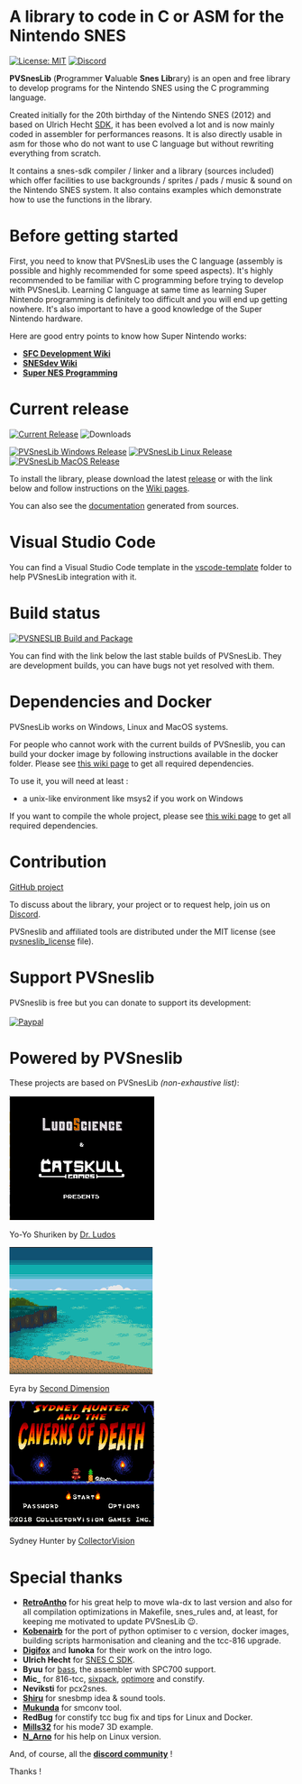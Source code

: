 # A library to code in C or ASM for the Nintendo SNES #
[![License: MIT](https://img.shields.io/badge/License-MIT-green.svg)](https://opensource.org/license/mit/) [![Discord](https://img.shields.io/badge/chat-on%20discord-blue.svg)](https://discord.com/channels/@me)


**PVSnesLib** (**P**rogrammer **V**aluable **Snes** **Lib**rary) is an open and free library to develop programs for the Nintendo SNES using the C programming language.

Created initially for the 20th birthday of the Nintendo SNES (2012) and based on Ulrich Hecht [SDK](http://code.google.com/p/snes-sdk/), it has been evolved a lot and is now mainly coded in assembler for performances reasons. It is also directly usable in asm for those who do not want to use C language but without rewriting everything from scratch.

It contains a snes-sdk compiler / linker and a library (sources included) which offer facilities to use backgrounds / sprites / pads / music & sound on the Nintendo SNES system.
It also contains examples which demonstrate how to use the functions in the library.

# Before getting started #
First, you need to know that PVSnesLib uses the C language (assembly is possible and highly recommended for some speed aspects). It's highly recommended to be familiar with C programming before trying to develop with PVSnesLib. Learning C language at same time as learning Super Nintendo programming is definitely too difficult and you will end up getting nowhere. It's also important to have a good knowledge of the Super Nintendo hardware.

Here are good entry points to know how Super Nintendo works:

- [**SFC Development Wiki**](https://wiki.superfamicom.org/)
- [**SNESdev Wiki**](https://snes.nesdev.org/wiki/SNESdev_Wiki)
- [**Super NES Programming**](https://en.wikibooks.org/wiki/Super_NES_Programming/)

# Current release #
[![Current Release](https://img.shields.io/github/v/release/alekmaul/pvsneslib?label=Current%20Release)](https://github.com/alekmaul/pvsneslib/releases/latest)
![Downloads](https://img.shields.io/github/downloads/alekmaul/pvsneslib/total?label=Total%20Downloads)


<a href="https://github.com/alekmaul/pvsneslib/releases/download/4.2.0/pvsneslib_420_64b_windows_release.zip"><img src="https://img.shields.io/badge/Windows-97C40F?style=for-the-badge&logo=windows&logoColor=white" alt="PVSnesLib Windows Release"></a> 
<a href="https://github.com/alekmaul/pvsneslib/releases/download/4.2.0/pvsneslib_420_64b_linux_release.zip"><img src="https://img.shields.io/badge/Linux-F48041?style=for-the-badge&logo=linux&logoColor=white" alt="PVSnesLib Linux Release"></a>
<a href="https://github.com/alekmaul/pvsneslib/releases/download/4.2.0/pvsneslib_420_64b_darwin_release.zip"><img src="https://img.shields.io/badge/mac%20os-0E7FC0?style=for-the-badge&logo=apple&logoColor=white" alt="PVSnesLib MacOS Release"></a>

To install the library, please download the latest [release](https://github.com/alekmaul/pvsneslib/releases/latest) or with the link below and follow instructions on the [Wiki pages](https://github.com/alekmaul/pvsneslib/wiki).

You can also see the [documentation](https://alekmaul.github.io/pvsneslib/) generated from sources.

# Visual Studio Code #

You can find a Visual Studio Code template in the [vscode-template](https://github.com/alekmaul/pvsneslib/tree/master/vscode-template) folder to help PVSnesLib integration with it.

# Build status #

[![PVSNESLIB Build and Package](https://github.com/alekmaul/pvsneslib/actions/workflows/pvsneslib_build_package.yml/badge.svg?branch=develop)](https://github.com/alekmaul/pvsneslib/actions/workflows/pvsneslib_build_package.yml)

You can find with the link below the last stable builds of PVSnesLib. They are development builds, you can have bugs not yet resolved with them.

# Dependencies and Docker #

PVSnesLib works on Windows, Linux and MacOS systems.

For people who cannot work with the current builds of PVSneslib, you can build your docker image by following instructions available in the docker folder. Please see [this wiki page](https://github.com/alekmaul/pvsneslib/wiki/Compiling-from-sources) to get all required dependencies.


To use it, you will need at least :

- a unix-like environment like msys2 if you work on Windows

If you want to compile the whole project, please see [this wiki page](https://github.com/alekmaul/pvsneslib/wiki/Compiling-from-sources) to get all required dependencies.


# Contribution #

[GitHub project](https://github.com/alekmaul/pvsneslib)

To discuss about the library, your project or to request help, join us on [Discord](https://discord.gg/DzEFnhB).

PVSneslib and affiliated tools are distributed under the MIT license (see [pvsneslib_license](https://github.com/alekmaul/pvsneslib/blob/master/pvsneslib/pvsneslib_license.txt) file).

# Support PVSneslib #

PVSneslib is free but you can donate to support its development:<br> <br>
[![Paypal](https://www.paypalobjects.com/fr_FR/FR/i/btn/x-click-but04.gif)](https://www.paypal.com/cgi-bin/webscr?cmd=_s-xclick&hosted_button_id=Y5USKF23DQVLC)

# Powered by PVSneslib #

These projects are based on PVSnesLib _(non-exhaustive list)_:

![alt text](pvsneslib/docs/images/yoyoshuriken.gif)

Yo-Yo Shuriken by [Dr. Ludos](https://drludos.itch.io/yo-yo-shuriken)

![alt text](pvsneslib/docs/images/eyra.gif)

Eyra by [Second Dimension](https://www.second-dimension.com/store/eyra-the-crow-maiden-snes)

![alt text](pvsneslib/docs/images/sydneycod.gif)

Sydney Hunter by [CollectorVision](https://collectorvision.com/store/shop/snes/snes-sydney-hunter-the-caverns-of-death-pal/)


# Special thanks #

- [**RetroAntho**](https://github.com/RetroAntho) for his great help to move wla-dx to last version and also for all compilation optimizations in Makefile, snes_rules and, at least, for keeping me motivated to update PVSnesLib 😉.
- [**Kobenairb**](https://github.com/kobenairb/) for the port of python optimiser to c version, docker images, building scripts harmonisation and cleaning and the tcc-816 upgrade.
- [**Digifox**](https://github.com/malayli) and **lunoka** for their work on the intro logo.
- **Ulrich Hecht** for [SNES C SDK](http://code.google.com/p/snes-sdk/).
- **Byuu** for [bass](http://byuu.org/programming/), the assembler with SPC700 support.
- **Mic_** for 816-tcc, [sixpack](http://jiggawatt.org/badc0de/sixpack/), [optimore](http://jiggawatt.org/optimore-816r2.zip) and constify.
- **Neviksti** for pcx2snes.
- [**Shiru**](http://shiru.untergrund.net/) for snesbmp idea & sound tools.
- [**Mukunda**](http://snes.mukunda.com/) for smconv tool.
- **RedBug** for constify tcc bug fix and tips for Linux and Docker.
- [**Mills32**](https://github.com/mills32) for his mode7 3D example.
- [**N_Arno**](https://github.com/nArnoSNES/) for his help on Linux version.

And, of course, all the [**discord community**](https://discord.gg/DzEFnhB) !

Thanks !
